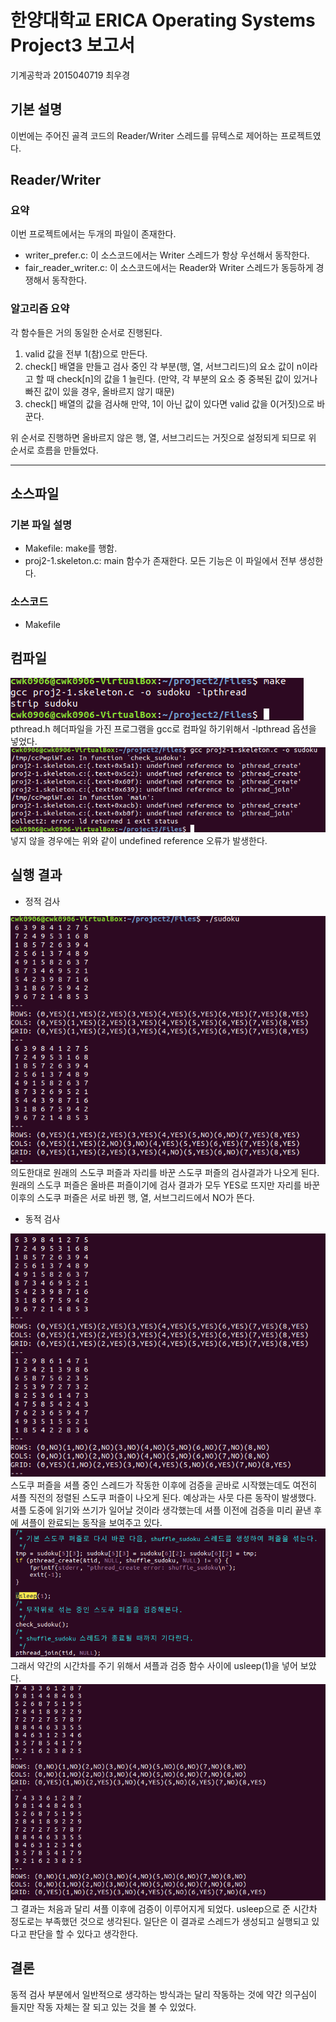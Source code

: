 # 한양대학교 ERICA Operating Systems Project3 보고서
기계공학과 2015040719 최우경


## 기본 설명
이번에는 주어진 골격 코드의 Reader/Writer 스레드를 뮤텍스로 제어하는 프로젝트였다.

## Reader/Writer

### 요약

이번 프로젝트에서는 두개의 파일이 존재한다.

* writer_prefer.c: 이 소스코드에서는 Writer 스레드가 항상 우선해서 동작한다.
* fair_reader_writer.c: 이 소스코드에서는 Reader와 Writer 스레드가 동등하게 경쟁해서 동작한다.

### 알고리즘 요약
각 함수들은 거의 동일한 순서로 진행된다.
1. valid 값을 전부 1(참)으로 만든다.
2. check[] 배열을 만들고 검사 중인 각 부분(행, 열, 서브그리드)의 요소 값이 n이라고 할 때 check[n]의 값을 1 늘린다. (만약, 각 부분의 요소 중 중복된 값이 있거나 빠진 값이 있을 경우, 올바르지 않기 때문)
3. check[] 배열의 값을 검사해 만약, 1이 아닌 값이 있다면 valid 값을 0(거짓)으로 바꾼다.

위 순서로 진행하면 올바르지 않은 행, 열, 서브그리드는 거짓으로 설정되게 되므로 위 순서로 흐름을 만들었다.

---
## 소스파일
### 기본 파일 설명
* Makefile: make를 행함.
* proj2-1.skeleton.c: main 함수가 존재한다. 모든 기능은 이 파일에서 전부 생성한다.

### 소스코드
* Makefile

## 컴파일

<img src="https://raw.githubusercontent.com/Leafsan/sudoku/master/Report/%EC%BB%B4%ED%8C%8C%EC%9D%BC.png">
pthread.h 헤더파일을 가진 프로그램을 gcc로 컴파일 하기위해서 -lpthread 옵션을 넣었다.

<img src="https://raw.githubusercontent.com/Leafsan/sudoku/master/Report/%EC%BB%B4%ED%8C%8C%EC%9D%BC%20%EC%98%A4%EB%A5%98.png">
넣지 않을 경우에는 위와 같이 undefined reference 오류가 발생한다.


## 실행 결과
* 정적 검사
<img src="https://raw.githubusercontent.com/Leafsan/sudoku/master/Report/01.png">
의도한대로 원래의 스도쿠 퍼즐과 자리를 바꾼 스도쿠 퍼즐의 검사결과가 나오게 된다.
원래의 스도쿠 퍼즐은 올바른 퍼즐이기에 검사 결과가 모두 YES로 뜨지만 자리를 바꾼 이후의 스도쿠 퍼즐은 서로 바뀐 행, 열, 서브그리드에서 NO가 뜬다.

* 동적 검사
<img src="https://raw.githubusercontent.com/Leafsan/sudoku/master/Report/02.png">
스도쿠 퍼즐을 셔플 중인 스레드가 작동한 이후에 검증을 곧바로 시작했는데도 여전히 셔플 직전의 정렬된 스도쿠 퍼즐이 나오게 된다. 예상과는 사뭇 다른 동작이 발생했다. 셔플 도중에 읽기와 쓰기가 일어날 것이라 생각했는데 셔플 이전에 검증을 미리 끝낸 후에 셔플이 완료되는 동작을 보여주고 있다.
<img src="https://raw.githubusercontent.com/Leafsan/sudoku/master/Report/03.png">
그래서 약간의 시간차를 주기 위해서 셔플과 검증 함수 사이에 usleep(1)을 넣어 보았다.
<img src="https://raw.githubusercontent.com/Leafsan/sudoku/master/Report/04.png">
그 결과는 처음과 달리 셔플 이후에 검증이 이루어지게 되었다. usleep으로 준 시간차 정도로는 부족했던 것으로 생각된다. 일단은 이 결과로 스레드가 생성되고 실행되고 있다고 판단을 할 수 있다고 생각한다.

## 결론
동적 검사 부분에서 일반적으로 생각하는 방식과는 달리 작동하는 것에 약간 의구심이 들지만 작동 자체는 잘 되고 있는 것을 볼 수 있었다.
